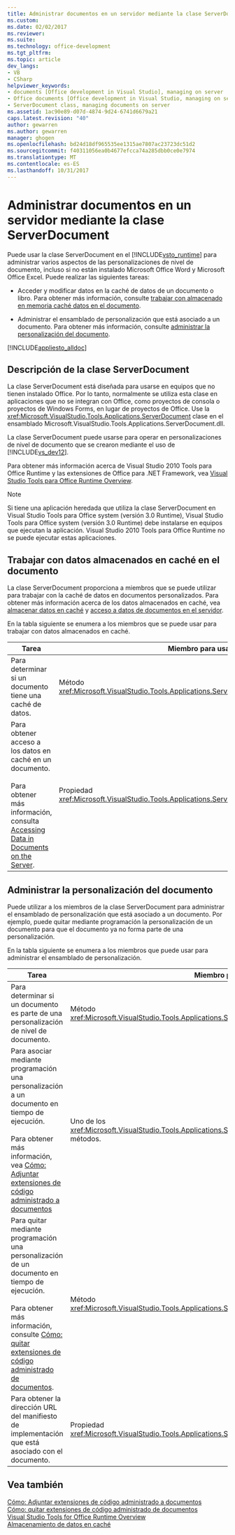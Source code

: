 ```yaml
---
title: Administrar documentos en un servidor mediante la clase ServerDocument | Documentos de Microsoft
ms.custom: 
ms.date: 02/02/2017
ms.reviewer: 
ms.suite: 
ms.technology: office-development
ms.tgt_pltfrm: 
ms.topic: article
dev_langs:
- VB
- CSharp
helpviewer_keywords:
- documents [Office development in Visual Studio], managing on server
- Office documents [Office development in Visual Studio, managing on server
- ServerDocument class, managing documents on server
ms.assetid: 1ac90e89-d07d-4874-9d24-6741d6679a21
caps.latest.revision: "40"
author: gewarren
ms.author: gewarren
manager: ghogen
ms.openlocfilehash: bd24d18df965535ee1315ae7807ac23723dc51d2
ms.sourcegitcommit: f40311056ea0b4677efcca74a285dbb0ce0e7974
ms.translationtype: MT
ms.contentlocale: es-ES
ms.lasthandoff: 10/31/2017
---
```

# <a name="managing-documents-on-a-server-by-using-the-serverdocument-class"></a>Administrar documentos en un servidor mediante la clase ServerDocument
  Puede usar la clase ServerDocument en el [!INCLUDE[vsto_runtime](../vsto/includes/vsto-runtime-md.md)] para administrar varios aspectos de las personalizaciones de nivel de documento, incluso si no están instalado Microsoft Office Word y Microsoft Office Excel. Puede realizar las siguientes tareas:  
  
-   Acceder y modificar datos en la caché de datos de un documento o libro. Para obtener más información, consulte [trabajar con almacenado en memoria caché datos en el documento](#CachedData).  
  
-   Administrar el ensamblado de personalización que está asociado a un documento. Para obtener más información, consulte [administrar la personalización del documento](#CustomizationInfo).  
  
 [!INCLUDE[appliesto_alldoc](../vsto/includes/appliesto-alldoc-md.md)]  
  
## <a name="understanding-the-serverdocument-class"></a>Descripción de la clase ServerDocument  
 La clase ServerDocument está diseñada para usarse en equipos que no tienen instalado Office. Por lo tanto, normalmente se utiliza esta clase en aplicaciones que no se integran con Office, como proyectos de consola o proyectos de Windows Forms, en lugar de proyectos de Office. Use la <xref:Microsoft.VisualStudio.Tools.Applications.ServerDocument> clase en el ensamblado Microsoft.VisualStudio.Tools.Applications.ServerDocument.dll.  
  
 La clase ServerDocument puede usarse para operar en personalizaciones de nivel de documento que se crearon mediante el uso de [!INCLUDE[vs_dev12](../vsto/includes/vs-dev12-md.md)].  
  
 Para obtener más información acerca de Visual Studio 2010 Tools para Office Runtime y las extensiones de Office para .NET Framework, vea [Visual Studio Tools para Office Runtime Overview](../vsto/visual-studio-tools-for-office-runtime-overview.md).  
  
> [!NOTE]  
>  Si tiene una aplicación heredada que utiliza la clase ServerDocument en Visual Studio Tools para Office system (versión 3.0 Runtime), Visual Studio Tools para Office system (versión 3.0 Runtime) debe instalarse en equipos que ejecutan la aplicación. Visual Studio 2010 Tools para Office Runtime no se puede ejecutar estas aplicaciones.  
  
##  <a name="CachedData"></a>Trabajar con datos almacenados en caché en el documento  
 La clase ServerDocument proporciona a miembros que se puede utilizar para trabajar con la caché de datos en documentos personalizados. Para obtener más información acerca de los datos almacenados en caché, vea [almacenar datos en caché](../vsto/caching-data.md) y [acceso a datos de documentos en el servidor](../vsto/accessing-data-in-documents-on-the-server.md).  
  
 En la tabla siguiente se enumera a los miembros que se puede usar para trabajar con datos almacenados en caché.  
  
|Tarea|Miembro para usar|  
|----------|-------------------|  
|Para determinar si un documento tiene una caché de datos.|Método <xref:Microsoft.VisualStudio.Tools.Applications.ServerDocument.IsCacheEnabled%2A>.|  
|Para obtener acceso a los datos en caché en un documento.<br /><br /> Para obtener más información, consulta [Accessing Data in Documents on the Server](../vsto/accessing-data-in-documents-on-the-server.md).|Propiedad <xref:Microsoft.VisualStudio.Tools.Applications.ServerDocument.CachedData%2A>|  
  
##  <a name="CustomizationInfo"></a>Administrar la personalización del documento  
 Puede utilizar a los miembros de la clase ServerDocument para administrar el ensamblado de personalización que está asociado a un documento. Por ejemplo, puede quitar mediante programación la personalización de un documento para que el documento ya no forma parte de una personalización.  
  
 En la tabla siguiente se enumera a los miembros que puede usar para administrar el ensamblado de personalización.  
  
|Tarea|Miembro para usar|  
|----------|-------------------|  
|Para determinar si un documento es parte de una personalización de nivel de documento.|Método <xref:Microsoft.VisualStudio.Tools.Applications.ServerDocument.GetCustomizationVersion%2A>.|  
|Para asociar mediante programación una personalización a un documento en tiempo de ejecución.<br /><br /> Para obtener más información, vea [Cómo: Adjuntar extensiones de código administrado a documentos](../vsto/how-to-attach-managed-code-extensions-to-documents.md)|Uno de los <xref:Microsoft.VisualStudio.Tools.Applications.ServerDocument.AddCustomization%2A> métodos.|  
|Para quitar mediante programación una personalización de un documento en tiempo de ejecución.<br /><br /> Para obtener más información, consulte [Cómo: quitar extensiones de código administrado de documentos](../vsto/how-to-remove-managed-code-extensions-from-documents.md).|Método <xref:Microsoft.VisualStudio.Tools.Applications.ServerDocument.RemoveCustomization%2A>.|  
|Para obtener la dirección URL del manifiesto de implementación que está asociado con el documento.|Propiedad <xref:Microsoft.VisualStudio.Tools.Applications.ServerDocument.DeploymentManifestUrl%2A>|  
  
## <a name="see-also"></a>Vea también  
 [Cómo: Adjuntar extensiones de código administrado a documentos](../vsto/how-to-attach-managed-code-extensions-to-documents.md)   
 [Cómo: quitar extensiones de código administrado de documentos](../vsto/how-to-remove-managed-code-extensions-from-documents.md)   
 [Visual Studio Tools for Office Runtime Overview](../vsto/visual-studio-tools-for-office-runtime-overview.md)   
 [Almacenamiento de datos en caché](../vsto/caching-data.md)  
  